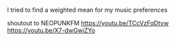 I tried to find a weighted mean for my music preferences

shoutout to NEOPUNKFM
https://youtu.be/TCcVzFqDtvw
https://youtu.be/X7-dwGwiZYo

